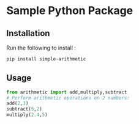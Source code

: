 # Sample Python Package

## Installation

Run the following to install :

```bash
pip install simple-arithmetic
```

## Usage

```python
from arithmetic import add,multiply,subtract
# Perform arithmetic operations on 2 numbers:
add(2,3)
subtract(5,2)
multiply(2.4,5)
```
